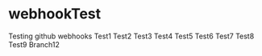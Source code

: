 # webhookTest
Testing github webhooks
Test1
Test2
Test3
Test4
Test5
Test6
Test7
Test8
Test9
Branch12
